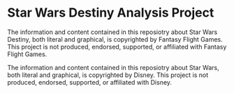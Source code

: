 # Star Wars Destiny Analysis Project

The information and content contained in this reposiotry about Star Wars Destiny, both literal and graphical, is copyrighted by Fantasy Flight Games. This project is not produced, endorsed, supported, or affiliated with Fantasy Flight Games. 

The information and content contained in this reposiotry about Star Wars, both literal and graphical, is copyrighted by Disney. This project is not produced, endorsed, supported, or affiliated with Disney. 
